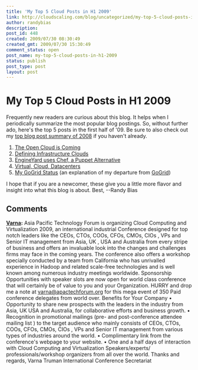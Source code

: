 ```yaml
---
title: 'My Top 5 Cloud Posts in H1 2009'
link: http://cloudscaling.com/blog/uncategorized/my-top-5-cloud-posts-in-h1-2009/
author: randybias
description: 
post_id: 448
created: 2009/07/30 08:30:49
created_gmt: 2009/07/30 15:30:49
comment_status: open
post_name: my-top-5-cloud-posts-in-h1-2009
status: publish
post_type: post
layout: post
---
```


# My Top 5 Cloud Posts in H1 2009

Frequently new readers are curious about this blog. It helps when I periodically summarize the most popular blog postings. So, without further ado, here's the top 5 posts in the first half of '09. Be sure to also check out my [top blog post summary of 2008](/blog/technology/top-posts-in-2008) if you haven't already.

  1. [The Open Cloud is Coming](http://www.cloudscaling.com/blog/technology/the-open-cloud-is-coming)
  2. [Defining Infrastructure Clouds](http://www.cloudscaling.com/blog/cloud-computing/defining-infrastructure-clouds)
  3. [EngineYard uses Chef, a Puppet Alternative](http://www.cloudscaling.com/blog/technology/engineyard-uses-chef-a-puppet-alternative)
  4. [Virtual, Cloud, Datacenters](http://www.cloudscaling.com/blog/technology/virtual-cloud-datacenters)
  5. [My GoGrid Status](http://www.cloudscaling.com/blog/administrivia/my-gogrid-status) (an explanation of my departure from [GoGrid](http://www.gogrid.com))

I hope that if you are a newcomer, these give you a little more flavor and insight into what this blog is about. Best, --Randy Bias

## Comments

**[Varna](#195 "2009-07-31 03:09:01"):** Asia Pacific Technology Forum is organizing Cloud Computing and Virtualization 2009, an international industrial Conference designed for top notch leaders like the CEOs, CTOs, COOs, CFOs, CMOs, CIOs , VPs and Senior IT management from Asia, UK , USA and Australia from every stripe of business and offers an invaluable look into the changes and challenges firms may face in the coming years. The conference also offers a workshop specially conducted by a team from California who has unrivalled experience in Hadoop and related scale-free technologies and is well known among numerous industry meetings worldwide. Sponsorship Opportunities with speaker slots are now open for world class conference that will certainly be of value to you and your Organization. HURRY and drop me a note at varna@apactechforum.org for this mega event of 350 Paid conference delegates from world over. Benefits for Your Company • Opportunity to share new prospects with the leaders in the industry from Asia, UK USA and Australia, for collaborative efforts and business growth. • Recognition in promotional mailings (pre- and post-conference attendee mailing list ) to the target audience who mainly consists of CEOs, CTOs, COOs, CFOs, CMOs, CIOs , VPs and Senior IT management from various types of industries around the world. • Complimentary link from the conference's webpage to your website. • One and a half days of interaction with Cloud Computing and Virtualization Speakers/experts/ professionals/workshop organizers from all over the world. Thanks and regards, Varna Truman International Conference Secretariat

